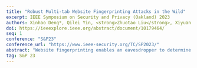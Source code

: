 ```yaml
---
title: "Robust Multi-tab Website Fingerprinting Attacks in the Wild"
excerpt: IEEE Symposium on Security and Privacy (Oakland) 2023
authors: Xinhao Deng*, Qilei Yin, <strong>Zhuotao Liu</strong>, Xiyuan Zhao, Qi Li, Mingwei Xu, Ke Xu, Jianping Wu
doi: https://ieeexplore.ieee.org/abstract/document/10179464/
seq: 1
conference: "S&P23"
conference_url: "https://www.ieee-security.org/TC/SP2023/"
abstract: "Website fingerprinting enables an eavesdropper to determine which websites a user is visiting over an encrypted connection. State-of-the-art website fingerprinting (WF) attacks have demonstrated effectiveness even against Tor-protected network traffic. However, existing WF attacks have critical limitations on accurately identifying websites in multi-tab browsing sessions, where the holistic pattern of individual websites is no longer preserved, and the number of tabs opened by a client is unknown a priori. In this paper, we propose ARES, a novel WF framework natively designed for multi-tab WF attacks. ARES formulates the multi-tab attack as a multi-label classification problem and solves it using a multi-classifier framework. Each classifier, designed based on a novel transformer model, identifies a specific website using its local patterns extracted from multiple traffic segments. We implement a prototype of ARES and extensively evaluate its effectiveness using our large-scale dataset collected over multiple months (by far the largest multi-tab WF dataset studied in academic papers.) The experimental results illustrate that ARES effectively achieves the multi-tab WF attack with the best F1-score of 0.907. Further, ARES remains robust even against various WF defenses."
tag: S&P 23
---
```

